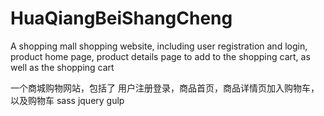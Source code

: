 # HuaQiangBeiShangCheng
A shopping mall shopping website, including user registration and login, product home page, product details page to add to the shopping cart, as well as the shopping cart

一个商城购物网站，包括了 用户注册登录，商品首页，商品详情页加入购物车，以及购物车
sass jquery gulp 
